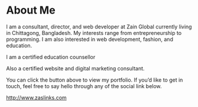 # About Me

I am a consultant, director, and web developer at Zain Global currently living in Chittagong, Bangladesh. My interests range from entrepreneurship to programming. I am also interested in web development, fashion, and education.

I am a certified education counsellor

Also a certified website and digital marketing consultant.

You can click the button above to view my portfolio. If you’d like to get in touch, feel free to say hello through any of the social link below.

http://www.zaslinks.com
